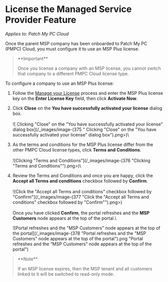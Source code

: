 # License the Managed Service Provider Feature

_Applies to: Patch My PC Cloud_

Once the parent MSP company has been onboarded to Patch My PC (PMPC) Cloud, you must configure it to use an MSP Plus license.

<blockquote class="wp-block-quote">
<p>**Important**</p>
<p>Once you license a company with an MSP license, you cannot switch that company to a different PMPC Cloud license type.</p>
</blockquote>

To configure a company to use an MSP Plus license:

1. Follow the [Manage your License](../cloud-administration/manage-your-environments-in-cloud/manage-your-cloud-license.md) process and enter the MSP Plus license key on the **Enter License Key** field, then click **Activate Now**.
2. Click **Close** on the **You have successfully activated your license** dialog box.\
   \
   ![	Clicking "Close" on the "You have successfully activated your license" dialog box](/_images/image-(375 "	Clicking \"Close\" on the \"You have successfully activated your license\" dialog box").png>)\

3. As the terms and conditions for the MSP Plus license differ from the other PMPC Cloud license types, click **Terms and Conditions**.\
   \
   ![Clicking "Terms and Conditions"](/_images/image-(376 "Clicking \"Terms and Conditions\"").png>)\

4.  Review the Terms and Conditions and once you are happy, click the **Accept all Terms and conditions** checkbox followed by **Confirm**.\
    \
    ![Click the "Accept all Terms and conditions" checkbox followed by "Confirm"](/_images/image-(377 "Click the \"Accept all Terms and conditions\" checkbox followed by \"Confirm\"").png>)\
    \
    Once you have clicked **Confirm**, the portal refreshes and the **MSP Customers** node appears at the top of the portal.\


    ![Portal refreshes and the "MSP Customers" node appears at the top of the portal](/_images/image-(378 "Portal refreshes and the \"MSP Customers\" node appears at the top of the portal").png "Portal refreshes and the “MSP Customers” node appears at the top of the portal")

<blockquote class="wp-block-quote">
<p>**Note**</p>
<p>If an MSP license expires, then the MSP tenant and all customers linked to it will be switched to read-only mode.</p>
</blockquote>